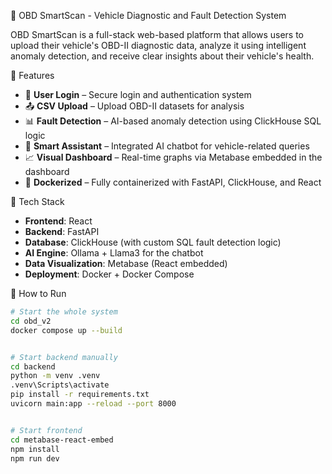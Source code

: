 🚗 OBD SmartScan - Vehicle Diagnostic and Fault Detection System

OBD SmartScan is a full-stack web-based platform that allows users to upload their vehicle's OBD-II diagnostic data, analyze it using intelligent anomaly detection, and receive clear insights about their vehicle's health.

🌟 Features

- 🔐 **User Login** – Secure login and authentication system
- 📤 **CSV Upload** – Upload OBD-II datasets for analysis
- 📊 **Fault Detection** – AI-based anomaly detection using ClickHouse SQL logic
- 🤖 **Smart Assistant** – Integrated AI chatbot for vehicle-related queries
- 📈 **Visual Dashboard** – Real-time graphs via Metabase embedded in the dashboard
- 🐳 **Dockerized** – Fully containerized with FastAPI, ClickHouse, and React

🧱 Tech Stack

- **Frontend**: React 
- **Backend**: FastAPI
- **Database**: ClickHouse (with custom SQL fault detection logic)
- **AI Engine**: Ollama + Llama3 for the chatbot
- **Data Visualization**: Metabase (React embedded)
- **Deployment**: Docker + Docker Compose

🚀 How to Run

```bash
# Start the whole system
cd obd_v2
docker compose up --build


# Start backend manually
cd backend
python -m venv .venv
.venv\Scripts\activate
pip install -r requirements.txt
uvicorn main:app --reload --port 8000


# Start frontend
cd metabase-react-embed
npm install
npm run dev
